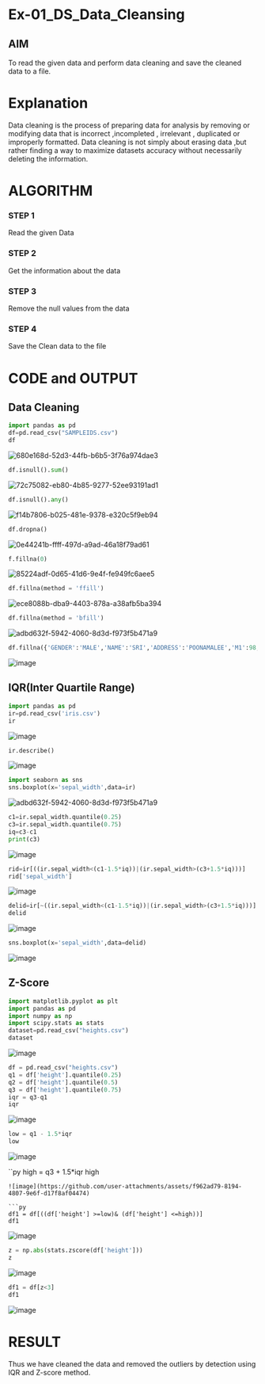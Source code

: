 # Ex-01_DS_Data_Cleansing


## AIM
To read the given data and perform data cleaning and save the cleaned data to a file. 

# Explanation
Data cleaning is the process of preparing data for analysis by removing or modifying data that is incorrect ,incompleted , irrelevant , duplicated or improperly formatted. 
Data cleaning is not simply about erasing data ,but rather finding a way to maximize datasets accuracy without necessarily deleting the information. 

# ALGORITHM
### STEP 1
Read the given Data
### STEP 2
Get the information about the data
### STEP 3
Remove the null values from the data
### STEP 4
Save the Clean data to the file

# CODE and OUTPUT
## Data Cleaning
```py
import pandas as pd
df=pd.read_csv("SAMPLEIDS.csv")
df
```
![680e168d-52d3-44fb-b6b5-3f76a974dae3](https://github.com/user-attachments/assets/8adc30dc-e6fa-4ce7-923b-899cdd2beab1)
```py
df.isnull().sum()
```
![72c75082-eb80-4b85-9277-52ee93191ad1](https://github.com/user-attachments/assets/13144857-3459-4933-96d3-07cd6fa8447f)

```py
df.isnull().any()
```
![f14b7806-b025-481e-9378-e320c5f9eb94](https://github.com/user-attachments/assets/d4d731aa-d185-4f8d-84b2-1ff0c54e716c)

```py
df.dropna()
```
![0e44241b-ffff-497d-a9ad-46a18f79ad61](https://github.com/user-attachments/assets/b31c1c7a-d5c5-4b5e-a152-e7bcaa6d8fa0)

```py
f.fillna(0)
```
![85224adf-0d65-41d6-9e4f-fe949fc6aee5](https://github.com/user-attachments/assets/56a32cbf-d6aa-4713-9484-452a985c3e48)

```py
df.fillna(method = 'ffill')
```
![ece8088b-dba9-4403-878a-a38afb5ba394](https://github.com/user-attachments/assets/089ea242-272f-4db3-88c1-3b53e6c18a3c)

```py
df.fillna(method = 'bfill')
```
![adbd632f-5942-4060-8d3d-f973f5b471a9](https://github.com/user-attachments/assets/f9d31d4c-5e67-4006-b883-b5281bb06b10)

```py
df.fillna({'GENDER':'MALE','NAME':'SRI','ADDRESS':'POONAMALEE','M1':98,'M2':87,'M3':76,'M4':92,'TOTAL':305,'AVG':89.999999})
```
![image](https://github.com/user-attachments/assets/9a88b1a8-967f-4d68-9c77-894d7d56a784)
## IQR(Inter Quartile Range)
```py
import pandas as pd
ir=pd.read_csv('iris.csv')
ir
```
![image](https://github.com/user-attachments/assets/c65cec8b-a7ba-453d-8043-11f54b91d134)

```py
ir.describe()
```
![image](https://github.com/user-attachments/assets/18034d3a-7649-48bf-81a2-69ba90a69434)

```py
import seaborn as sns
sns.boxplot(x='sepal_width',data=ir)
```
![adbd632f-5942-4060-8d3d-f973f5b471a9](https://github.com/user-attachments/assets/96f053eb-fbef-4ac3-b1a5-62c09bd42b35)
```py
c1=ir.sepal_width.quantile(0.25)
c3=ir.sepal_width.quantile(0.75)
iq=c3-c1
print(c3)
```
![image](https://github.com/user-attachments/assets/f45130a9-d76e-4bf1-af6d-3bd3552a6cdd)

```py
rid=ir[((ir.sepal_width<(c1-1.5*iq))|(ir.sepal_width>(c3+1.5*iq)))]
rid['sepal_width']
```
![image](https://github.com/user-attachments/assets/c8963449-c62d-4b40-bbef-94c0a7488dd9)

```py
delid=ir[~((ir.sepal_width<(c1-1.5*iq))|(ir.sepal_width>(c3+1.5*iq)))]
delid
```
![image](https://github.com/user-attachments/assets/b732cdc5-e35f-4823-b324-cd2072777879)

```py
sns.boxplot(x='sepal_width',data=delid)
```
![image](https://github.com/user-attachments/assets/81b792c4-cd80-4032-9c05-22457713dfd0)

## Z-Score

```py
import matplotlib.pyplot as plt
import pandas as pd
import numpy as np
import scipy.stats as stats
dataset=pd.read_csv("heights.csv")
dataset
```
![image](https://github.com/user-attachments/assets/c93bec2d-309a-45e4-9a6d-75f39f58ac5c)

```py
df = pd.read_csv("heights.csv")
q1 = df['height'].quantile(0.25)
q2 = df['height'].quantile(0.5)
q3 = df['height'].quantile(0.75)
iqr = q3-q1
iqr
```
![image](https://github.com/user-attachments/assets/03c2cfd9-c5cd-4cfc-a359-5d7f02a1ec3e)

```py
low = q1 - 1.5*iqr
low
```
![image](https://github.com/user-attachments/assets/aaca6523-248b-4508-b13c-fcd82d1fa7eb)

``py
high = q3 + 1.5*iqr
high
```
![image](https://github.com/user-attachments/assets/f962ad79-8194-4807-9e6f-d17f8af04474)

```py
df1 = df[((df['height'] >=low)& (df['height'] <=high))]
df1
```
![image](https://github.com/user-attachments/assets/0f6402ad-42e5-44db-9d30-062ce99ea2d8)

```py
z = np.abs(stats.zscore(df['height']))
z
```
![image](https://github.com/user-attachments/assets/06ddc9cb-0f93-4790-a2c3-4969e030e7e1)

```py
df1 = df[z<3]
df1
```

![image](https://github.com/user-attachments/assets/da00179b-e8aa-4af7-9bc1-0d4086d550a0)
# RESULT
Thus we have cleaned the data and removed the outliers by detection using IQR and Z-score method.

